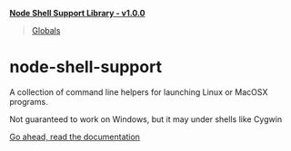 **[Node Shell Support Library - v1.0.0](README.md)**

> [Globals](globals.md)

# node-shell-support

A collection of command line helpers for launching Linux or MacOSX programs.

Not guaranteed to work on Windows, but it may under shells like Cygwin

[Go ahead, read the documentation](https://github.com/Madrok/node-shell-support/blob/main/docs/globals.md)
